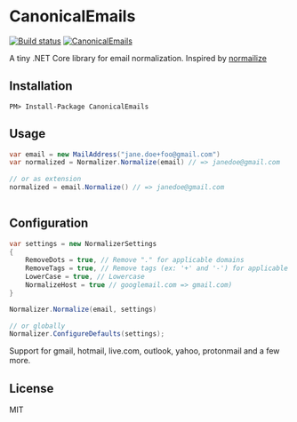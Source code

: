 # CanonicalEmails
[![Build status](https://ci.appveyor.com/api/projects/status/uw5tdp1n21u54dug/branch/master?svg=true)](https://ci.appveyor.com/project/naile/canonical-emails/branch/master)
[![CanonicalEmails](https://img.shields.io/badge/Nuget-v1.0.1-blue.svg)](https://www.nuget.org/packages/CanonicalEmails/)

A tiny .NET Core library for email normalization. 
Inspired by [normailize](https://github.com/soundcloud/normailize)



## Installation

`PM> Install-Package CanonicalEmails `



## Usage

```C#
var email = new MailAddress("jane.doe+foo@gmail.com")
var normalized = Normalizer.Normalize(email) // => janedoe@gmail.com
    
// or as extension
normalized = email.Normalize() // => janedoe@gmail.com
    
```



## Configuration 

```C#
var settings = new NormalizerSettings
{
	RemoveDots = true, // Remove "." for applicable domains
	RemoveTags = true, // Remove tags (ex: '+' and '-') for applicable domains)
	LowerCase = true, // Lowercase
	NormalizeHost = true // googlemail.com => gmail.com)
}

Normalizer.Normalize(email, settings)
    
// or globally
Normalizer.ConfigureDefaults(settings);

```



Support for gmail, hotmail, live.com, outlook, yahoo, protonmail and a few more.



## License

MIT

